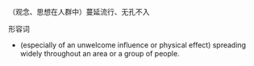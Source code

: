 （观念、思想在人群中）蔓延流行、无孔不入


形容词
- (especially of an unwelcome influence or physical effect) spreading widely throughout an area or a group of people.